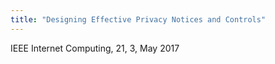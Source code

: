 ```yaml
---
title: "Designing Effective Privacy Notices and Controls"
---
```


IEEE Internet Computing, 21, 3, May 2017

